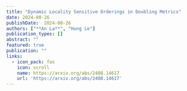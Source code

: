 ```yaml
---
title: "Dynamic Locality Sensitive Orderings in Doubling Metrics"
date: 2024-08-26
publishDate:  2024-08-26
authors: ["**An La**", "Hung Le"]
publication_types: []
abstract: ""
featured: true
publication: ""
links:
  - icon_pack: fas
    icon: scroll
    name: https://arxiv.org/abs/2408.14617
    url: 'https://arxiv.org/abs/2408.14617'
---
```

